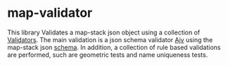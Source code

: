 # map-validator

This library Validates a map-stack json object using a collection of [Validators](./src/lib/validator.ts).
The main validation is a json schema validator [Ajv](https://github.com/epoberezkin/ajv) using the map-stack json
[schema](./src/lib/schema). In addition, a collection of rule based validations are performed, such are geometric tests
and name uniqueness tests.
